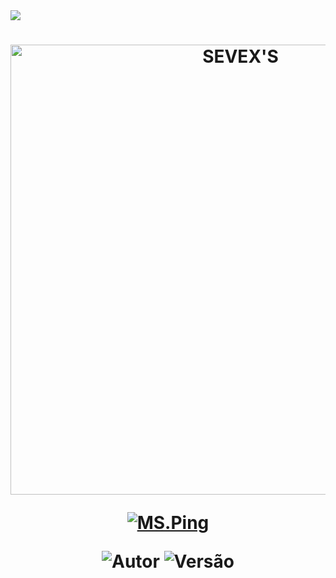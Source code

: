<img src="https://readme-typing-svg.herokuapp.com/?font=mono&size=30&duration=3000&color=33FF66&center=falso&vCenter=falso&lines=𝑶𝒄𝒆𝒂𝒏+𝑪𝒐𝒓𝒑𝒐𝒓𝒂𝒕𝒊𝒐𝒏;𝑪𝒐𝒓𝒑.+𝒅𝒆+𝑷𝒓𝒐𝒈𝒓𝒂𝒎𝒂𝒅𝒐𝒓𝒆𝒔;𝑴𝑺.𝑷𝒊𝒏𝒈;𝕾.𝕳𝖊𝖓𝖗𝖎𝖖𝖚𝖊-𝕯𝖔𝖒𝖎𝖓𝖆✰✰✰✰✰">      

<h1 align="center">
<p>
<img src= "https://telegra.ph/file/9991f82c81c79894cb85d.jpg" alt="SEVEX'S" width="720">
</p>

<p align="center">
<a href="#"><img title="MS.Ping" src="https://img.shields.io/badge/MS.Ping-white?&style=for-the-badge"></a>
</p>

<p align="center">
<img title="Autor" src="https://img.shields.io/badge/Autor-S.Henrique-darkgreen.svg?style=for-the-badge&logo=github"></a>
<img title="Versão" src="https://img.shields.io/badge/Versão-1.0.0-white.svg?style=for-the-badge&logo=github"></a>
</p>


